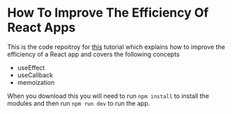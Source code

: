 # How To Improve The Efficiency Of React Apps

This is the code repoitroy for [this](https://youtu.be/M3yZcprOToQ) tutorial which explains how to improve the efficiency of a React app and covers the following concepts

- useEffect
- useCallback
- memoization

When you download this you will need to run `npm install` to install the modules and then run `npm run dev` to run the app.